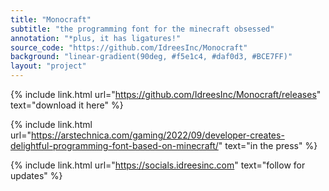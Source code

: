 ```yaml
---
title: "Monocraft"
subtitle: "the programming font for the minecraft obsessed"
annotation: "*plus, it has ligatures!"
source_code: "https://github.com/IdreesInc/Monocraft"
background: "linear-gradient(90deg, #f5e1c4, #daf0d3, #BCE7FF)"
layout: "project"
---
```


{% include link.html
	url="https://github.com/IdreesInc/Monocraft/releases"
	text="download it here"
%}

{% include link.html
	url="https://arstechnica.com/gaming/2022/09/developer-creates-delightful-programming-font-based-on-minecraft/"
	text="in the press"
%}

{% include link.html
	url="https://socials.idreesinc.com"
	text="follow for updates"
%}
